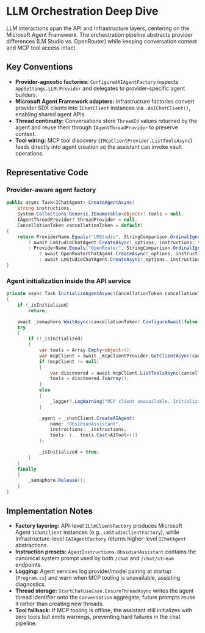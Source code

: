 # LLM Orchestration Deep Dive

LLM interactions span the API and Infrastructure layers, centering on the Microsoft Agent Framework. The orchestration pipeline abstracts provider differences (LM Studio vs. OpenRouter) while keeping conversation context and MCP tool access intact.

## Key Conventions
- **Provider-agnostic factories:** `ConfiguredAIAgentFactory` inspects `AppSettings.LLM.Provider` and delegates to provider-specific agent builders.
- **Microsoft Agent Framework adapters:** Infrastructure factories convert provider SDK clients into `IChatClient` instances via `.AsIChatClient()`, enabling shared agent APIs.
- **Thread continuity:** Conversations store `ThreadId` values returned by the agent and reuse them through `IAgentThreadProvider` to preserve context.
- **Tool wiring:** MCP tool discovery (`IMcpClientProvider.ListToolsAsync`) feeds directly into agent creation so the assistant can invoke vault operations.

## Representative Code
### Provider-aware agent factory
```csharp
public async Task<IChatAgent> CreateAgentAsync(
    string instructions,
    System.Collections.Generic.IEnumerable<object>? tools = null,
    IAgentThreadProvider? threadProvider = null,
    CancellationToken cancellationToken = default)
{
    return ProviderName.Equals("LMStudio", StringComparison.OrdinalIgnoreCase)
        ? await LmStudioChatAgent.CreateAsync(_options, instructions, tools, threadProvider, cancellationToken).ConfigureAwait(false)
        : ProviderName.Equals("OpenRouter", StringComparison.OrdinalIgnoreCase)
            ? await OpenRouterChatAgent.CreateAsync(_options, instructions, tools, threadProvider, cancellationToken).ConfigureAwait(false)
            : await LmStudioChatAgent.CreateAsync(_options, instructions, tools, threadProvider, cancellationToken).ConfigureAwait(false);
}
```

### Agent initialization inside the API service
```csharp
private async Task InitializeAgentAsync(CancellationToken cancellationToken)
{
    if (_isInitialized)
        return;

    await _semaphore.WaitAsync(cancellationToken).ConfigureAwait(false);
    try
    {
        if (!_isInitialized)
        {
            var tools = Array.Empty<object>();
            var mcpClient = await _mcpClientProvider.GetClientAsync(cancellationToken).ConfigureAwait(false);
            if (mcpClient != null)
            {
                var discovered = await mcpClient.ListToolsAsync(cancellationToken: cancellationToken).ConfigureAwait(false);
                tools = discovered.ToArray();
            }
            else
            {
                _logger?.LogWarning("MCP client unavailable. Initializing assistant without tools.");
            }

            _agent = _chatClient.CreateAIAgent(
                name: "ObsidianAssistant",
                instructions: _instructions,
                tools: [.. tools.Cast<AITool>()]
            );

            _isInitialized = true;
        }
    }
    finally
    {
        _semaphore.Release();
    }
}
```

## Implementation Notes
- **Factory layering:** API-level `ILlmClientFactory` produces Microsoft Agent `IChatClient` instances (e.g., `LmStudioClientFactory`), while Infrastructure-level `IAIAgentFactory` returns higher-level `IChatAgent` abstractions.
- **Instruction presets:** `AgentInstructions.ObsidianAssistant` contains the canonical system prompt used by both `/chat` and `/chat/stream` endpoints.
- **Logging:** Agent services log provider/model pairing at startup (`Program.cs`) and warn when MCP tooling is unavailable, assisting diagnostics.
- **Thread storage:** `StartChatUseCase.EnsureThreadAsync` writes the agent thread identifier onto the `Conversation` aggregate; future prompts reuse it rather than creating new threads.
- **Tool fallback:** If MCP tooling is offline, the assistant still initializes with zero tools but emits warnings, preventing hard failures in the chat pipeline.

